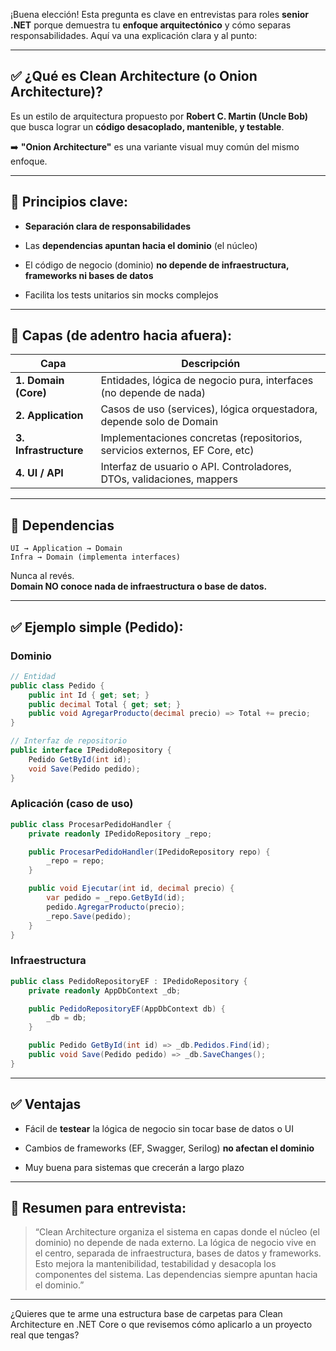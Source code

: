¡Buena elección! Esta pregunta es clave en entrevistas para roles **senior .NET** porque demuestra tu **enfoque arquitectónico** y cómo separas responsabilidades. Aquí va una explicación clara y al punto:

---

## ✅ ¿Qué es Clean Architecture (o Onion Architecture)?

Es un estilo de arquitectura propuesto por **Robert C. Martin (Uncle Bob)** que busca lograr un **código desacoplado, mantenible, y testable**.

➡️ **"Onion Architecture"** es una variante visual muy común del mismo enfoque.

---

## 🧠 Principios clave:

- **Separación clara de responsabilidades**
    
- Las **dependencias apuntan hacia el dominio** (el núcleo)
    
- El código de negocio (dominio) **no depende de infraestructura, frameworks ni bases de datos**
    
- Facilita los tests unitarios sin mocks complejos
    

---

## 🧅 Capas (de adentro hacia afuera):

|Capa|Descripción|
|---|---|
|**1. Domain (Core)**|Entidades, lógica de negocio pura, interfaces (no depende de nada)|
|**2. Application**|Casos de uso (services), lógica orquestadora, depende solo de Domain|
|**3. Infrastructure**|Implementaciones concretas (repositorios, servicios externos, EF Core, etc)|
|**4. UI / API**|Interfaz de usuario o API. Controladores, DTOs, validaciones, mappers|

---

## 🔁 Dependencias

```
UI → Application → Domain
Infra → Domain (implementa interfaces)
```

Nunca al revés.  
**Domain NO conoce nada de infraestructura o base de datos.**

---

## ✅ Ejemplo simple (Pedido):

### Dominio

```csharp
// Entidad
public class Pedido {
    public int Id { get; set; }
    public decimal Total { get; set; }
    public void AgregarProducto(decimal precio) => Total += precio;
}

// Interfaz de repositorio
public interface IPedidoRepository {
    Pedido GetById(int id);
    void Save(Pedido pedido);
}
```

### Aplicación (caso de uso)

```csharp
public class ProcesarPedidoHandler {
    private readonly IPedidoRepository _repo;

    public ProcesarPedidoHandler(IPedidoRepository repo) {
        _repo = repo;
    }

    public void Ejecutar(int id, decimal precio) {
        var pedido = _repo.GetById(id);
        pedido.AgregarProducto(precio);
        _repo.Save(pedido);
    }
}
```

### Infraestructura

```csharp
public class PedidoRepositoryEF : IPedidoRepository {
    private readonly AppDbContext _db;

    public PedidoRepositoryEF(AppDbContext db) {
        _db = db;
    }

    public Pedido GetById(int id) => _db.Pedidos.Find(id);
    public void Save(Pedido pedido) => _db.SaveChanges();
}
```

---

## ✅ Ventajas

- Fácil de **testear** la lógica de negocio sin tocar base de datos o UI
    
- Cambios de frameworks (EF, Swagger, Serilog) **no afectan el dominio**
    
- Muy buena para sistemas que crecerán a largo plazo
    

---

## 🎯 Resumen para entrevista:

> “Clean Architecture organiza el sistema en capas donde el núcleo (el dominio) no depende de nada externo. La lógica de negocio vive en el centro, separada de infraestructura, bases de datos y frameworks. Esto mejora la mantenibilidad, testabilidad y desacopla los componentes del sistema. Las dependencias siempre apuntan hacia el dominio.”

---

¿Quieres que te arme una estructura base de carpetas para Clean Architecture en .NET Core o que revisemos cómo aplicarlo a un proyecto real que tengas?